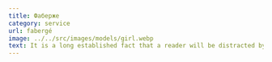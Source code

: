 ```yaml
---
title: Фаберже
category: service
url: fabergé
image: ../../src/images/models/girl.webp
text: It is a long established fact that a reader will be distracted by the readable content of a page when looking at its layout. The point of using Lorem Ipsum is that it has a more-or-less normal distribution of letters, as opposed to using 'Content here, content here', making it look like readable English.
---
```


<!-- #  Імператорський

*Any nauas asd asd*, asdadasdasdasdasdasd asd asd ad sad sadas asd asdda as -->